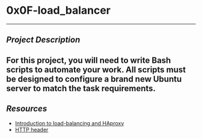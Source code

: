 # **0x0F-load_balancer**
---
## *Project Description*
For this project, you will need to write Bash scripts to automate your work. All scripts must be designed to configure a brand new Ubuntu server to match the task requirements.
---
## *Resources*
- [Introduction to load-balancing and HAproxy](https://www.digitalocean.com/community/tutorials/an-introduction-to-haproxy-and-load-balancing-concepts)
- [HTTP header](https://www.techopedia.com/definition/27178/http-header)
